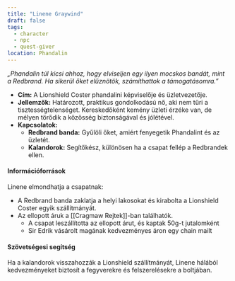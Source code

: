 ```yaml
---
title: "Linene Graywind"
draft: false
tags:
  - character
  - npc
  - quest-giver
location: Phandalin
---
```

_„Phandalin túl kicsi ahhoz, hogy elviseljen egy ilyen mocskos bandát, mint a Redbrand. Ha sikerül őket elűznötök, számíthattok a támogatásomra.”_

- **Cím:** A Lionshield Coster phandalini képviselője és üzletvezetője.
- **Jellemzők:** Határozott, praktikus gondolkodású nő, aki nem tűri a tisztességtelenséget. Kereskedőként kemény üzleti érzéke van, de mélyen törődik a közösség biztonságával és jólétével.
- **Kapcsolatok:**
    - **Redbrand banda:** Gyűlöli őket, amiért fenyegetik Phandalint és az üzletét.
    - **Kalandorok:** Segítőkész, különösen ha a csapat fellép a Redbrandek ellen.

#### **Információforrások**

Linene elmondhatja a csapatnak:

- A Redbrand banda zaklatja a helyi lakosokat és kirabolta a Lionshield Coster egyik szállítmányát.
- Az ellopott áruk a [[Cragmaw Rejtek]]-ban találhatók.
	- A csapat leszállította az ellopott árut, és kaptak 50g-t jutalomként
	- Sir Edrik vásárolt magának kedvezményes áron egy chain mailt

#### **Szövetségesi segítség**

Ha a kalandorok visszahozzák a Lionshield szállítmányát, Linene hálából kedvezményeket biztosít a fegyverekre és felszerelésekre a boltjában.